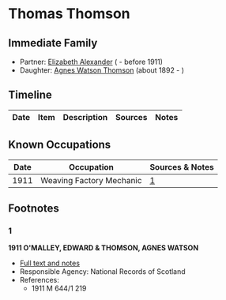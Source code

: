 ﻿---
layout: person
subject_key: i28828844
permalink: /people/i28828844
---

# Thomas Thomson

## Immediate Family

* Partner: [Elizabeth Alexander](./@86375908@-elizabeth-alexander-b-d1911.md) ( - before 1911)
* Daughter: [Agnes Watson Thomson](./@96590245@-agnes-watson-thomson-b1892-d.md) (about 1892 - )

## Timeline

Date | Item | Description | Sources | Notes
---|---|---|---|---

## Known Occupations

Date | Occupation | Sources & Notes
---|---|---
1911 | Weaving Factory Mechanic | [1](#1)

## Footnotes

### 1

**1911 O'MALLEY, EDWARD & THOMSON, AGNES WATSON**

* [Full text and notes](../sources/@82949924@-1911-o'malley,-edward-&-thomson,-agnes-watson.md)
* Responsible Agency: National Records of Scotland
* References: 
  * 1911 M 644/1 219

